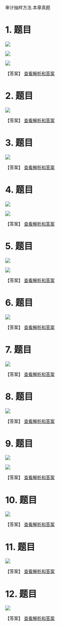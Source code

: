 审计抽样方法.本章真题

# 1. 题目

![](media/84790b9b5263d0349cae86ee3990ef89.png)

![](media/31545c272a75c6fad4e815d0af020d29.png)

![](media/adb39a6716102a4d1ec47adf9970f288.png)

【答案】
[查看解析和答案](media/f2a38bb35f7762469a1b73e5c34a90de.png.md)
# 2. 题目

![](media/b1a0b5de1c1b48455411e7e76e2eb5ef.png)

【答案】
[查看解析和答案](media/18e3cfe571290ae2e402a35fd0573e2c.png.md)
# 3. 题目

![](media/a8c460c649d1f8bf2e345b33040577eb.png)

【答案】
[查看解析和答案](media/58d8eedec1fdb98dbbd559732f1d3a06.png.md)
# 4. 题目

![](media/14632b6efbdff7232c217faa7b316a71.png)

![](media/482249c5862bda6c0b07041a8324c67d.png)

【答案】
[查看解析和答案](media/c4e4d61b17cb0133339c0cbc4c2cbc98.png.md)
# 5. 题目

![](media/f6e19aa430d61103191252f62c510342.png)

![](media/acd796f2413f96488939cdb73293db78.png)

【答案】
[查看解析和答案](media/72046c5d204ff20cf79d7e22ebd6b6c0.png.md)
# 6. 题目

![](media/ea457256b2cbbfd1f8726690ee93090e.png)

【答案】
[查看解析和答案](media/f3676da4feca2d8fe2a2d60fd1da4c4a.png.md)
# 7. 题目

![](media/642aa4fa0f05c5308d12935dff7c8001.png)

【答案】
[查看解析和答案](media/3ee4b6a81531c8c12016fb7de6aa9fe8.png.md)
# 8. 题目

![](media/d6a8a142eab4916f8af5020653760255.png)

【答案】
[查看解析和答案](media/8d8a2af937e48be0817f07ce8e8de9ac.png.md)
# 9. 题目

![](media/c3b247c99c0448ed5516ef42eafd0f18.png)

![](media/6240390753dcee6be9c08b6e884477d8.png)

【答案】
[查看解析和答案](media/3c5a56339a2cf11457c056611a3b9431.png.md)
# 10. 题目

![](media/ecdf6334e2e12a31a96a5ec683f6e2f8.png)

【答案】
[查看解析和答案](media/1b44646e0db1c3d6d9c60eecc7bea4c0.png.md)
# 11. 题目

![](media/02ae6582674f5da43c0f5e39cceb4448.png)

【答案】
[查看解析和答案](media/c41d0f696a9eab262ec7137b9a064332.png.md)
# 12. 题目

![](media/b34d1cb8a222bb51acce37fa5421ce01.png)

【答案】
[查看解析和答案](media/debb7623d0e19474945c7590be8cca7f.png.md)

